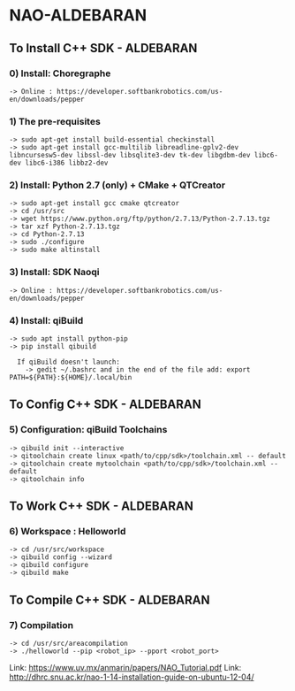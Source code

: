# NAO-ALDEBARAN
## To Install C++ SDK - ALDEBARAN


### 0) Install: Choregraphe
```
-> Online : https://developer.softbankrobotics.com/us-en/downloads/pepper 
```


### 1) The pre-requisites </br>
```
-> sudo apt-get install build-essential checkinstall 
-> sudo apt-get install gcc-multilib libreadline-gplv2-dev libncursesw5-dev libssl-dev libsqlite3-dev tk-dev libgdbm-dev libc6-dev libc6-i386 libbz2-dev 
```


### 2) Install: Python 2.7 (only) + CMake + QTCreator </br>
```
-> sudo apt-get install gcc cmake qtcreator 
-> cd /usr/src 
-> wget https://www.python.org/ftp/python/2.7.13/Python-2.7.13.tgz 
-> tar xzf Python-2.7.13.tgz 
-> cd Python-2.7.13 
-> sudo ./configure 
-> sudo make altinstall 
```


### 3) Install: SDK Naoqi </br>
```
-> Online : https://developer.softbankrobotics.com/us-en/downloads/pepper
```

### 4) Install: qiBuild </br>
```
-> sudo apt install python-pip
-> pip install qibuild
```
```
  If qiBuild doesn't launch: 
	-> gedit ~/.bashrc and in the end of the file add: export PATH=${PATH}:${HOME}/.local/bin
```

## To Config C++ SDK - ALDEBARAN
### 5) Configuration: qiBuild Toolchains </br>
```
-> qibuild init --interactive 
-> qitoolchain create linux <path/to/cpp/sdk>/toolchain.xml -- default
-> qitoolchain create mytoolchain <path/to/cpp/sdk>/toolchain.xml -- default
-> qitoolchain info
```

## To Work C++ SDK - ALDEBARAN
### 6) Workspace : Helloworld </br>
```
-> cd /usr/src/workspace
-> qibuild config --wizard
-> qibuild configure
-> qibuild make
```

## To Compile C++ SDK - ALDEBARAN
### 7) Compilation </br>
```
-> cd /usr/src/areacompilation
-> ./helloworld --pip <robot_ip> --pport <robot_port>
```



Link: https://www.uv.mx/anmarin/papers/NAO_Tutorial.pdf
Link: http://dhrc.snu.ac.kr/nao-1-14-installation-guide-on-ubuntu-12-04/
